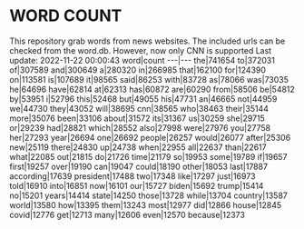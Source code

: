 # WORD COUNT
This repository grab words from news websites. The included urls can be checked from the word.db.
However, now only CNN is supported
Last update: 2022-11-22 00:00:43
word|count
---|---
the|741654
to|372031
of|307589
and|300649
a|280320
in|266985
that|162100
for|124390
on|113581
is|107689
it|98565
said|86253
with|83728
as|78066
was|73035
he|64696
have|62814
at|62313
has|60872
are|60290
from|58506
be|54812
by|53951
i|52796
this|52468
but|49055
his|47731
an|46665
not|44959
we|44730
they|43052
will|38695
cnn|38565
who|38463
their|35144
more|35076
been|33106
about|31572
its|31367
us|30259
she|29715
or|29239
had|28821
which|28552
also|27998
were|27976
you|27758
her|27293
year|26694
one|26692
people|26257
would|26077
after|25306
new|25119
there|24830
up|24738
when|22955
all|22637
than|22617
what|22085
out|21815
do|21726
time|21179
so|19953
some|19789
if|19657
first|19257
over|19190
can|19047
could|18190
other|18053
last|17887
according|17639
president|17488
two|17348
like|17297
just|16973
told|16910
into|16851
now|16101
our|15727
biden|15692
trump|15414
no|15201
years|14414
state|14250
those|13728
while|13704
country|13587
world|13580
how|13395
them|13243
most|12977
did|12866
house|12845
covid|12776
get|12713
many|12606
even|12570
because|12373
